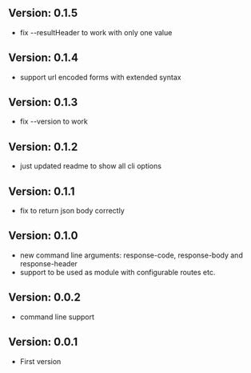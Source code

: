 Version: 0.1.5
--------------
- fix --resultHeader to work with only one value

Version: 0.1.4
--------------
- support url encoded forms with extended syntax

Version: 0.1.3
--------------
- fix --version to work

Version: 0.1.2
--------------
- just updated readme to show all cli options

Version: 0.1.1
--------------
- fix to return json body correctly

Version: 0.1.0
--------------
- new command line arguments: response-code, response-body and response-header
- support to be used as module with configurable routes etc.

Version: 0.0.2
--------------
- command line support

Version: 0.0.1
--------------
- First version
